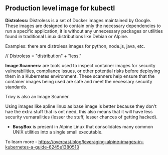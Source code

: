 ## Production level image for kubectl

**Distroless:**
Distroless is a set of Docker images maintained by Google. These images are designed to contain only the necessary dependencies to run a specific application,
it is without any unnecessary packages or utilities found in traditional Linux distributions like Debian or Alpine.

Examples: there are distroless images for python, node.js, java, etc.

// Distroless = "distribution" + "less."

**Image Scanners:** are tools used to inspect container images for security vulnerabilities, compliance issues, or other potential risks before deploying them in a Kubernetes environment. These scanners help ensure that the container images being used are safe and meet the necessary security standards.

Trivy is also an Image Scanner.

Using images like apline linux as base image is better because they don't hae the extra stuff that is ont need, this also means that it will have less security vurnarailities (lesser the stuff, lesser chances of getting hacked).

- **BusyBox** is present in Alpine Linux that consolidates many common UNIX utilities into a single small executable.

To learn more - https://overcast.blog/leveraging-alpine-images-in-kubernetes-a-guide-6245e1380513
